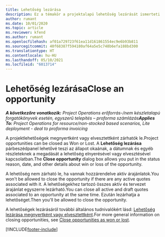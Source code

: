 ```yaml
---
title: Lehetőség lezárása
description: Ez a témakör a projektalapú lehetőség lezárását ismerteti.
author: rumant
ms.date: 10/01/2020
ms.topic: article
ms.reviewer: kfend
ms.author: rumant
ms.openlocfilehash: af01a729723f61ea11d161861554ec9e6b93b811
ms.sourcegitcommit: 40f68387f594180af64a5e5c748b6efa188bd300
ms.translationtype: HT
ms.contentlocale: hu-HU
ms.lasthandoff: 05/10/2021
ms.locfileid: "6013714"
---
```

# <a name="close-an-opportunity"></a><span data-ttu-id="dfe74-103">Lehetőség lezárása</span><span class="sxs-lookup"><span data-stu-id="dfe74-103">Close an opportunity</span></span>

<span data-ttu-id="dfe74-104">_**A következőre vonatkozik:** Project Operations erőforrás-/nem készletalapú forgatókönyvek esetén, egyszerű telepítés – proforma számlázás_</span><span class="sxs-lookup"><span data-stu-id="dfe74-104">_**Applies To:** Project Operations for resource/non-stocked based scenarios, Lite deployment - deal to proforma invoicing_</span></span>

<span data-ttu-id="dfe74-105">A projektlehetőségek megnyertként vagy elvesztettként zárhatók le.</span><span class="sxs-lookup"><span data-stu-id="dfe74-105">Project opportunities can be closed as Won or Lost.</span></span> <span data-ttu-id="dfe74-106">A **Lehetőség lezárása** párbeszédpanel lehetővé teszi az állapot okaának, a dátumnak és egyéb részleteknek a megadását a lehetőség elnyerésével vagy elvesztésével kapcsolatban.</span><span class="sxs-lookup"><span data-stu-id="dfe74-106">The **Close opportunity** dialog box allows you put in the status reason, date, and other details about win or loss of the opportunity.</span></span>

<span data-ttu-id="dfe74-107">A lehetőség nem zárható le, ha vannak hozzárendelve aktív árajánlatok.</span><span class="sxs-lookup"><span data-stu-id="dfe74-107">You won't be allowed to close the opportunity if there are any active quotes associated with it.</span></span> <span data-ttu-id="dfe74-108">A lehetőségekhez tartozó összes aktív és tervezet árajánlat egyszerre lezárható.</span><span class="sxs-lookup"><span data-stu-id="dfe74-108">You can close all active and draft quotes associated to an opportunity at the same time.</span></span> <span data-ttu-id="dfe74-109">Ezután lezárhatja a lehetőséget.</span><span class="sxs-lookup"><span data-stu-id="dfe74-109">Then you'll be allowed to close the opportunity.</span></span>

<span data-ttu-id="dfe74-110">A lehetőségek lezárásáról további általános tudnivalókért lásd: [Lehetőség lezárása megnyertként vagy elvesztettként](/dynamics365/sales-enterprise/close-opportunity-won-lost-sales).</span><span class="sxs-lookup"><span data-stu-id="dfe74-110">For more general information on closing opportunities, see [Close opportunities as won or lost](/dynamics365/sales-enterprise/close-opportunity-won-lost-sales).</span></span>


[!INCLUDE[footer-include](../includes/footer-banner.md)]
